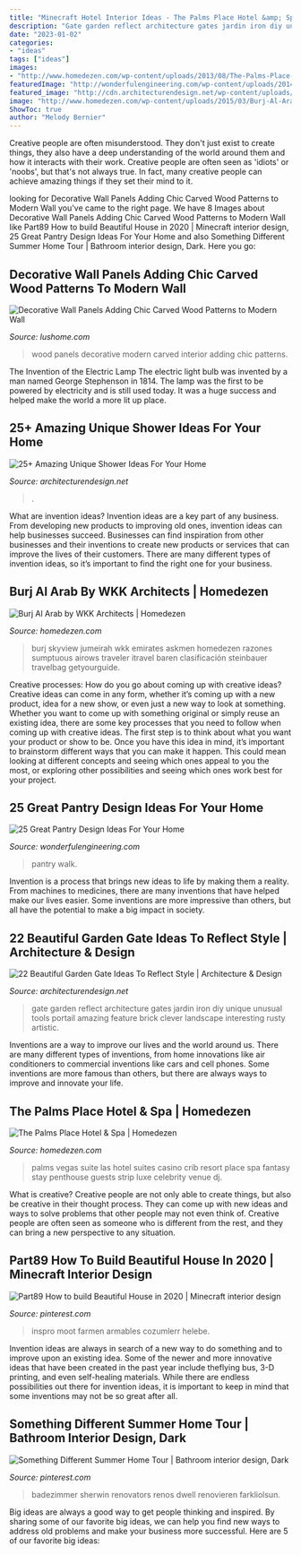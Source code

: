```yaml
---
title: "Minecraft Hotel Interior Ideas - The Palms Place Hotel &amp; Spa"
description: "Gate garden reflect architecture gates jardin iron diy unique unusual tools portail amazing feature brick clever landscape interesting rusty artistic"
date: "2023-01-02"
categories:
- "ideas"
tags: ["ideas"]
images:
- "http://www.homedezen.com/wp-content/uploads/2013/08/The-Palms-Place-Hotel-Spa-23.jpg"
featuredImage: "http://wonderfulengineering.com/wp-content/uploads/2014/09/25-walk-in-pantry-ideas-24.jpg"
featured_image: "http://cdn.architecturendesign.net/wp-content/uploads/2014/08/garden-gate-3.jpg"
image: "http://www.homedezen.com/wp-content/uploads/2015/03/Burj-Al-Arab-by-WKK-Architects-19.jpg"
ShowToc: true
author: "Melody Bernier"
---
```



Creative people are often misunderstood. They don't just exist to create things, they also have a deep understanding of the world around them and how it interacts with their work. Creative people are often seen as 'idiots' or 'noobs', but that's not always true. In fact, many creative people can achieve amazing things if they set their mind to it.

	

		
looking for Decorative Wall Panels Adding Chic Carved Wood Patterns to Modern Wall you've came to the right page. We have 8 Images about Decorative Wall Panels Adding Chic Carved Wood Patterns to Modern Wall like Part89 How to build Beautiful House in 2020 | Minecraft interior design, 25 Great Pantry Design Ideas For Your Home and also Something Different Summer Home Tour | Bathroom interior design, Dark. Here you go:
		
    
## Decorative Wall Panels Adding Chic Carved Wood Patterns To Modern Wall

<img loading=lazy src="https://www.lushome.com/wp-content/uploads/2013/08/wood-wall-panels-interior-design-trends-22.jpg" onerror="this.onerror=null;this.src='https://tse2.mm.bing.net/th?id=OIP.ndwXnRP1NdJ-xdLCGxXXxAHaHa&amp;pid=15.1';" alt="Decorative Wall Panels Adding Chic Carved Wood Patterns to Modern Wall">

_Source: lushome.com_

>wood panels decorative modern carved interior adding chic patterns. 

	

The Invention of the Electric Lamp
The electric light bulb was invented by a man named George Stephenson in 1814. The lamp was the first to be powered by electricity and is still used today. It was a huge success and helped make the world a more lit up place.

    
## 25+ Amazing Unique Shower Ideas For Your Home

<img loading=lazy src="https://cdn.architecturendesign.net/wp-content/uploads/2016/03/AD-Amazing-Unique-Shower-Ideas-For-Your-Home-02.jpg" onerror="this.onerror=null;this.src='https://tse3.mm.bing.net/th?id=OIP.KmDsYjoMvzXyC7VPJ0-3xwHaJ4&amp;pid=15.1';" alt="25+ Amazing Unique Shower Ideas For Your Home">

_Source: architecturendesign.net_

>. 

	

What are invention ideas?
Invention ideas are a key part of any business. From developing new products to improving old ones, invention ideas can help businesses succeed. Businesses can find inspiration from other businesses and their inventions to create new products or services that can improve the lives of their customers. There are many different types of invention ideas, so it’s important to find the right one for your business.

    
## Burj Al Arab By WKK Architects | Homedezen

<img loading=lazy src="http://www.homedezen.com/wp-content/uploads/2015/03/Burj-Al-Arab-by-WKK-Architects-19.jpg" onerror="this.onerror=null;this.src='https://tse1.mm.bing.net/th?id=OIP.H2eTdJiyAemRdonflI1s6wHaFA&amp;pid=15.1';" alt="Burj Al Arab by WKK Architects | Homedezen">

_Source: homedezen.com_

>burj skyview jumeirah wkk emirates askmen homedezen razones sumptuous airows traveler itravel baren clasificación steinbauer travelbag getyourguide. 

	

Creative processes: How do you go about coming up with creative ideas?
Creative ideas can come in any form, whether it’s coming up with a new product, idea for a new show, or even just a new way to look at something. Whether you want to come up with something original or simply reuse an existing idea, there are some key processes that you need to follow when coming up with creative ideas. 
The first step is to think about what you want your product or show to be. Once you have this idea in mind, it’s important to brainstorm different ways that you can make it happen. This could mean looking at different concepts and seeing which ones appeal to you the most, or exploring other possibilities and seeing which ones work best for your project.

    
## 25 Great Pantry Design Ideas For Your Home

<img loading=lazy src="http://wonderfulengineering.com/wp-content/uploads/2014/09/25-walk-in-pantry-ideas-24.jpg" onerror="this.onerror=null;this.src='https://tse3.mm.bing.net/th?id=OIP.6hYUTbM6SY6aIg_fBbpsNAHaLJ&amp;pid=15.1';" alt="25 Great Pantry Design Ideas For Your Home">

_Source: wonderfulengineering.com_

>pantry walk. 

	

Invention is a process that brings new ideas to life by making them a reality. From machines to medicines, there are many inventions that have helped make our lives easier. Some inventions are more impressive than others, but all have the potential to make a big impact in society.

    
## 22 Beautiful Garden Gate Ideas To Reflect Style | Architecture &amp; Design

<img loading=lazy src="http://cdn.architecturendesign.net/wp-content/uploads/2014/08/garden-gate-3.jpg" onerror="this.onerror=null;this.src='https://tse4.mm.bing.net/th?id=OIP.NefSL-YnZ59MIBU_2jd_PAHaJ4&amp;pid=15.1';" alt="22 Beautiful Garden Gate Ideas To Reflect Style | Architecture &amp; Design">

_Source: architecturendesign.net_

>gate garden reflect architecture gates jardin iron diy unique unusual tools portail amazing feature brick clever landscape interesting rusty artistic. 

	

Inventions are a way to improve our lives and the world around us. There are many different types of inventions, from home innovations like air conditioners to commercial inventions like cars and cell phones. Some inventions are more famous than others, but there are always ways to improve and innovate your life.

    
## The Palms Place Hotel &amp; Spa | Homedezen

<img loading=lazy src="http://www.homedezen.com/wp-content/uploads/2013/08/The-Palms-Place-Hotel-Spa-23.jpg" onerror="this.onerror=null;this.src='https://tse4.mm.bing.net/th?id=OIP.3U1rfvmi7fmLE6mTdcRU_wHaEe&amp;pid=15.1';" alt="The Palms Place Hotel &amp; Spa | Homedezen">

_Source: homedezen.com_

>palms vegas suite las hotel suites casino crib resort place spa fantasy stay penthouse guests strip luxe celebrity venue dj. 

	

What is creative?
Creative people are not only able to create things, but also be creative in their thought process. They can come up with new ideas and ways to solve problems that other people may not even think of. Creative people are often seen as someone who is different from the rest, and they can bring a new perspective to any situation.

    
## Part89 How To Build Beautiful House In 2020 | Minecraft Interior Design

<img loading=lazy src="https://i.pinimg.com/736x/17/c4/56/17c456519d6faed3577340e87ba408b7.jpg" onerror="this.onerror=null;this.src='https://tse3.mm.bing.net/th?id=OIP.Hox3mt85C7SgUrAru9T2sQHaNK&amp;pid=15.1';" alt="Part89 How to build Beautiful House in 2020 | Minecraft interior design">

_Source: pinterest.com_

>inspro moot farmen armables cozumlerr helebe. 

	

Invention ideas are always in search of a new way to do something and to improve upon an existing idea. Some of the newer and more innovative ideas that have been created in the past year include theflying bus, 3-D printing, and even self-healing materials. While there are endless possibilities out there for invention ideas, it is important to keep in mind that some inventions may not be so great after all.

    
## Something Different Summer Home Tour | Bathroom Interior Design, Dark

<img loading=lazy src="https://i.pinimg.com/736x/c6/27/b6/c627b603f2d57c2a14e72277ffa6356f.jpg" onerror="this.onerror=null;this.src='https://tse4.mm.bing.net/th?id=OIP.BCZ5E5zWW3ohE_nHRbhQWQHaJ3&amp;pid=15.1';" alt="Something Different Summer Home Tour | Bathroom interior design, Dark">

_Source: pinterest.com_

>badezimmer sherwin renovators renos dwell renovieren farkliolsun. 

	

Big ideas are always a good way to get people thinking and inspired. By sharing some of our favorite big ideas, we can help you find new ways to address old problems and make your business more successful. Here are 5 of our favorite big ideas: 

